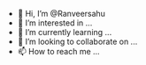 - 👋 Hi, I’m @Ranveersahu
- 👀 I’m interested in ...
- 🌱 I’m currently learning ...
- 💞️ I’m looking to collaborate on ...
- 📫 How to reach me ...

<!---
Ranveersahu/Ranveersahu is a ✨ special ✨ repository because its `README.md` (this file) appears on your GitHub profile.
You can click the Preview link to take a look at your changes.
--->
